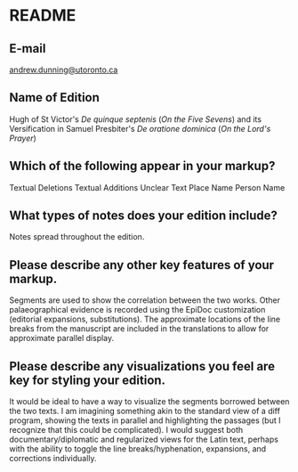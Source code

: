 README
======

E-mail
------

andrew.dunning@utoronto.ca

Name of Edition
---------------

Hugh of St Victor's *De quinque septenis* (*On the Five Sevens*) and its Versification in Samuel Presbiter's *De oratione dominica* (*On the Lord's Prayer*)

Which of the following appear in your markup?
---------------------------------------------

Textual Deletions
Textual Additions
Unclear Text
Place Name
Person Name

What types of notes does your edition include?
----------------------------------------------

Notes spread throughout the edition.

Please describe any other key features of your markup.
------------------------------------------------------

Segments are used to show the correlation between the two works. Other palaeographical evidence is recorded using the EpiDoc customization (editorial expansions, substitutions). The approximate locations of the line breaks from the manuscript are included in the translations to allow for approximate parallel display.

Please describe any visualizations you feel are key for styling your edition.
-----------------------------------------------------------------------------

It would be ideal to have a way to visualize the segments borrowed between the two texts. I am imagining something akin to the standard view of a diff program, showing the texts in parallel and highlighting the passages (but I recognize that this could be complicated). I would suggest both documentary/diplomatic and regularized views for the Latin text, perhaps with the ability to toggle the line breaks/hyphenation, expansions, and corrections individually.